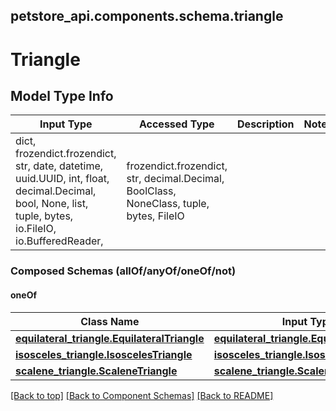 <a name="top"></a>
## petstore_api.components.schema.triangle
# Triangle

## Model Type Info
Input Type | Accessed Type | Description | Notes
------------ | ------------- | ------------- | -------------
dict, frozendict.frozendict, str, date, datetime, uuid.UUID, int, float, decimal.Decimal, bool, None, list, tuple, bytes, io.FileIO, io.BufferedReader,  | frozendict.frozendict, str, decimal.Decimal, BoolClass, NoneClass, tuple, bytes, FileIO |  |

### Composed Schemas (allOf/anyOf/oneOf/not)
#### oneOf
Class Name | Input Type | Accessed Type | Description | Notes
------------- | ------------- | ------------- | ------------- | -------------
[**equilateral_triangle.EquilateralTriangle**](equilateral_triangle.EquilateralTriangle.md) | [**equilateral_triangle.EquilateralTriangle**](equilateral_triangle.EquilateralTriangle.md) | [**equilateral_triangle.EquilateralTriangle**](equilateral_triangle.EquilateralTriangle.md) |  |
[**isosceles_triangle.IsoscelesTriangle**](isosceles_triangle.IsoscelesTriangle.md) | [**isosceles_triangle.IsoscelesTriangle**](isosceles_triangle.IsoscelesTriangle.md) | [**isosceles_triangle.IsoscelesTriangle**](isosceles_triangle.IsoscelesTriangle.md) |  |
[**scalene_triangle.ScaleneTriangle**](scalene_triangle.ScaleneTriangle.md) | [**scalene_triangle.ScaleneTriangle**](scalene_triangle.ScaleneTriangle.md) | [**scalene_triangle.ScaleneTriangle**](scalene_triangle.ScaleneTriangle.md) |  |

[[Back to top]](#top) [[Back to Component Schemas]](../../../README.md#Component-Schemas) [[Back to README]](../../../README.md)